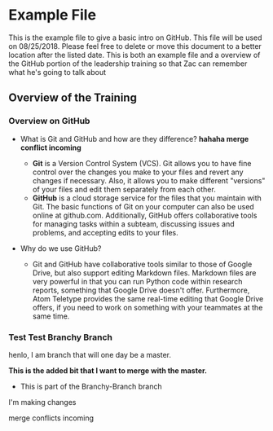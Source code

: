 # Example File
This is the example file to give a basic intro on GitHub.  This file will be used on 08/25/2018.  Please feel free to delete or move this document to a better location after the listed date.  This is both an example file and a overview of the GitHub portion of the leadership training so that Zac can remember what he's going to talk about

## Overview of the Training

### Overview on GitHub

- What is Git and GitHub and how are they difference? **hahaha merge conflict incoming**

  - **Git** is a Version Control System (VCS). Git allows you to have fine control over the changes you make to your files and revert any changes if necessary. Also, it allows you to make different "versions" of your files and edit them separately from each other.
  - **GitHub** is a cloud storage service for the files that you maintain with Git. The basic functions of Git on your computer can also be used online at github.com. Additionally, GitHub offers collaborative tools for managing tasks within a subteam, discussing issues and problems, and accepting edits to your files.

- Why do we use GitHub?

  - Git and GitHub have collaborative tools similar to those of Google Drive, but also support editing Markdown files. Markdown files are very powerful in that you can run Python code within research reports, something that Google Drive doesn't offer. Furthermore, Atom Teletype provides the same real-time editing that Google Drive offers, if you need to work on something with your teammates at the same time.

### Test Test Branchy Branch
henlo, I am branch that will one day be a master.  

**This is the added bit that I want to merge with the master.**

- This is part of the Branchy-Branch branch




I'm making changes

merge conflicts incoming 
